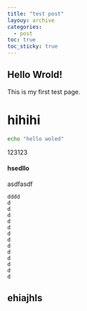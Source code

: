 ```yaml
---
title: "test post"
layouy: archive
categories:
  - post
toc: true
toc_sticky: true
---
```


## Hello Wrold!
This is my first test page.

# hihihi

```bash
echo "hello woled"
```

123123

#### hsedllo
asdfasdf

```text
dddd
d
d
d
d
d
d
d
d
d
d
d
d
d

```

## ehiajhls